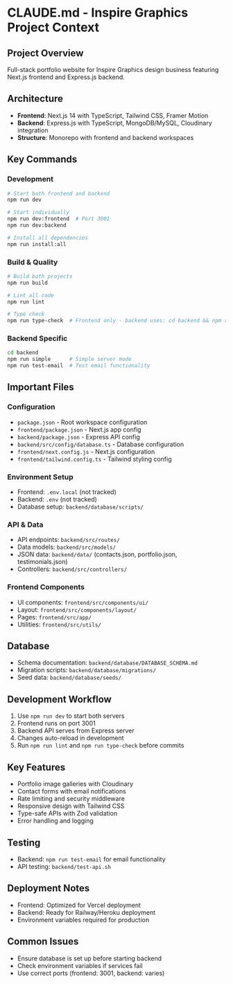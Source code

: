# CLAUDE.md - Inspire Graphics Project Context

## Project Overview
Full-stack portfolio website for Inspire Graphics design business featuring Next.js frontend and Express.js backend.

## Architecture
- **Frontend**: Next.js 14 with TypeScript, Tailwind CSS, Framer Motion
- **Backend**: Express.js with TypeScript, MongoDB/MySQL, Cloudinary integration
- **Structure**: Monorepo with frontend and backend workspaces

## Key Commands

### Development
```bash
# Start both frontend and backend
npm run dev

# Start individually
npm run dev:frontend  # Port 3001
npm run dev:backend

# Install all dependencies
npm run install:all
```

### Build & Quality
```bash
# Build both projects
npm run build

# Lint all code
npm run lint

# Type check
npm run type-check  # Frontend only - backend uses: cd backend && npm run type-check
```

### Backend Specific
```bash
cd backend
npm run simple      # Simple server mode
npm run test-email  # Test email functionality
```

## Important Files

### Configuration
- `package.json` - Root workspace configuration
- `frontend/package.json` - Next.js app config
- `backend/package.json` - Express API config
- `backend/src/config/database.ts` - Database configuration
- `frontend/next.config.js` - Next.js configuration
- `frontend/tailwind.config.ts` - Tailwind styling config

### Environment Setup
- Frontend: `.env.local` (not tracked)
- Backend: `.env` (not tracked)
- Database setup: `backend/database/scripts/`

### API & Data
- API endpoints: `backend/src/routes/`
- Data models: `backend/src/models/`
- JSON data: `backend/data/` (contacts.json, portfolio.json, testimonials.json)
- Controllers: `backend/src/controllers/`

### Frontend Components
- UI components: `frontend/src/components/ui/`
- Layout: `frontend/src/components/layout/`
- Pages: `frontend/src/app/`
- Utilities: `frontend/src/utils/`

## Database
- Schema documentation: `backend/database/DATABASE_SCHEMA.md`
- Migration scripts: `backend/database/migrations/`
- Seed data: `backend/database/seeds/`

## Development Workflow
1. Use `npm run dev` to start both servers
2. Frontend runs on port 3001
3. Backend API serves from Express server
4. Changes auto-reload in development
5. Run `npm run lint` and `npm run type-check` before commits

## Key Features
- Portfolio image galleries with Cloudinary
- Contact forms with email notifications
- Rate limiting and security middleware
- Responsive design with Tailwind CSS
- Type-safe APIs with Zod validation
- Error handling and logging

## Testing
- Backend: `npm run test-email` for email functionality
- API testing: `backend/test-api.sh`

## Deployment Notes
- Frontend: Optimized for Vercel deployment
- Backend: Ready for Railway/Heroku deployment
- Environment variables required for production

## Common Issues
- Ensure database is set up before starting backend
- Check environment variables if services fail
- Use correct ports (frontend: 3001, backend: varies)